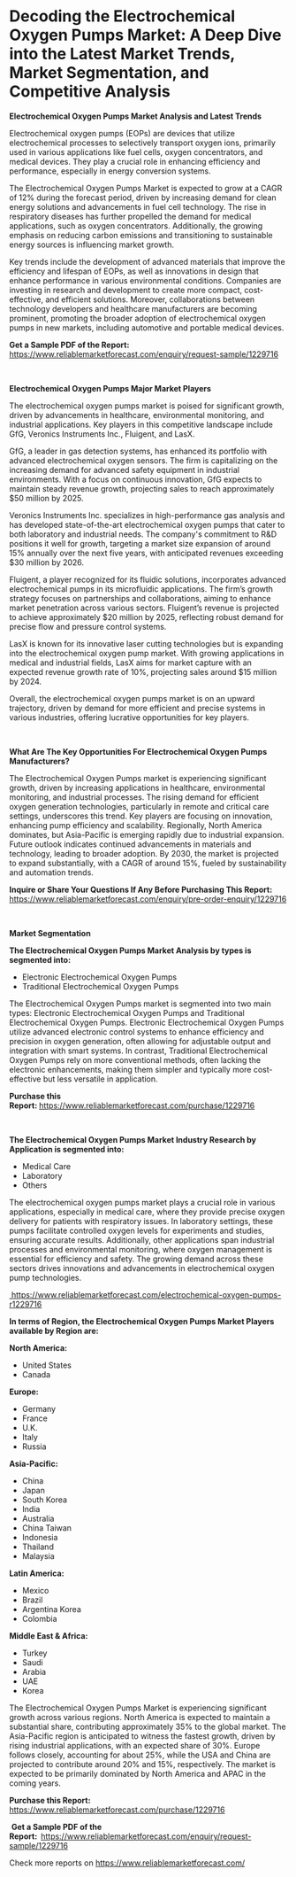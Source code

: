 <p><h1>Decoding the Electrochemical Oxygen Pumps Market: A Deep Dive into the Latest Market Trends, Market Segmentation, and Competitive Analysis</h1></p><p><strong>Electrochemical Oxygen Pumps Market Analysis and Latest Trends</strong></p>
<p><p>Electrochemical oxygen pumps (EOPs) are devices that utilize electrochemical processes to selectively transport oxygen ions, primarily used in various applications like fuel cells, oxygen concentrators, and medical devices. They play a crucial role in enhancing efficiency and performance, especially in energy conversion systems. </p><p>The Electrochemical Oxygen Pumps Market is expected to grow at a CAGR of 12% during the forecast period, driven by increasing demand for clean energy solutions and advancements in fuel cell technology. The rise in respiratory diseases has further propelled the demand for medical applications, such as oxygen concentrators. Additionally, the growing emphasis on reducing carbon emissions and transitioning to sustainable energy sources is influencing market growth.</p><p>Key trends include the development of advanced materials that improve the efficiency and lifespan of EOPs, as well as innovations in design that enhance performance in various environmental conditions. Companies are investing in research and development to create more compact, cost-effective, and efficient solutions. Moreover, collaborations between technology developers and healthcare manufacturers are becoming prominent, promoting the broader adoption of electrochemical oxygen pumps in new markets, including automotive and portable medical devices.</p></p>
<p><strong>Get a Sample PDF of the Report:&nbsp;</strong> <a href="https://www.reliablemarketforecast.com/enquiry/request-sample/1229716?utm_campaign=3357&utm_medium=2&utm_source=Github&utm_content=ia&utm_term=12042025&utm_id=electrochemical-oxygen-pumps">https://www.reliablemarketforecast.com/enquiry/request-sample/1229716</a></p>
<p>&nbsp;</p>
<p><strong>Electrochemical Oxygen Pumps Major Market Players</strong></p>
<p><p>The electrochemical oxygen pumps market is poised for significant growth, driven by advancements in healthcare, environmental monitoring, and industrial applications. Key players in this competitive landscape include GfG, Veronics Instruments Inc., Fluigent, and LasX.</p><p>GfG, a leader in gas detection systems, has enhanced its portfolio with advanced electrochemical oxygen sensors. The firm is capitalizing on the increasing demand for advanced safety equipment in industrial environments. With a focus on continuous innovation, GfG expects to maintain steady revenue growth, projecting sales to reach approximately $50 million by 2025.</p><p>Veronics Instruments Inc. specializes in high-performance gas analysis and has developed state-of-the-art electrochemical oxygen pumps that cater to both laboratory and industrial needs. The company's commitment to R&D positions it well for growth, targeting a market size expansion of around 15% annually over the next five years, with anticipated revenues exceeding $30 million by 2026.</p><p>Fluigent, a player recognized for its fluidic solutions, incorporates advanced electrochemical pumps in its microfluidic applications. The firm’s growth strategy focuses on partnerships and collaborations, aiming to enhance market penetration across various sectors. Fluigent’s revenue is projected to achieve approximately $20 million by 2025, reflecting robust demand for precise flow and pressure control systems.</p><p>LasX is known for its innovative laser cutting technologies but is expanding into the electrochemical oxygen pump market. With growing applications in medical and industrial fields, LasX aims for market capture with an expected revenue growth rate of 10%, projecting sales around $15 million by 2024.</p><p>Overall, the electrochemical oxygen pumps market is on an upward trajectory, driven by demand for more efficient and precise systems in various industries, offering lucrative opportunities for key players.</p></p>
<p>&nbsp;</p>
<p><strong>What Are The Key Opportunities For Electrochemical Oxygen Pumps Manufacturers?</strong></p>
<p><p>The Electrochemical Oxygen Pumps market is experiencing significant growth, driven by increasing applications in healthcare, environmental monitoring, and industrial processes. The rising demand for efficient oxygen generation technologies, particularly in remote and critical care settings, underscores this trend. Key players are focusing on innovation, enhancing pump efficiency and scalability. Regionally, North America dominates, but Asia-Pacific is emerging rapidly due to industrial expansion. Future outlook indicates continued advancements in materials and technology, leading to broader adoption. By 2030, the market is projected to expand substantially, with a CAGR of around 15%, fueled by sustainability and automation trends.</p></p>
<p><strong>Inquire or Share Your Questions If Any Before Purchasing This Report:</strong> <a href="https://www.reliablemarketforecast.com/enquiry/pre-order-enquiry/1229716?utm_campaign=3357&utm_medium=2&utm_source=Github&utm_content=ia&utm_term=12042025&utm_id=electrochemical-oxygen-pumps">https://www.reliablemarketforecast.com/enquiry/pre-order-enquiry/1229716</a></p>
<p>&nbsp;</p>
<p><strong>Market Segmentation</strong></p>
<p><strong>The Electrochemical Oxygen Pumps Market Analysis by types is segmented into:</strong></p>
<p><ul><li>Electronic Electrochemical Oxygen Pumps</li><li>Traditional Electrochemical Oxygen Pumps</li></ul></p>
<p><p>The Electrochemical Oxygen Pumps market is segmented into two main types: Electronic Electrochemical Oxygen Pumps and Traditional Electrochemical Oxygen Pumps. Electronic Electrochemical Oxygen Pumps utilize advanced electronic control systems to enhance efficiency and precision in oxygen generation, often allowing for adjustable output and integration with smart systems. In contrast, Traditional Electrochemical Oxygen Pumps rely on more conventional methods, often lacking the electronic enhancements, making them simpler and typically more cost-effective but less versatile in application.</p></p>
<p><strong>Purchase this Report:&nbsp;</strong><a href="https://www.reliablemarketforecast.com/purchase/1229716?utm_campaign=3357&utm_medium=2&utm_source=Github&utm_content=ia&utm_term=12042025&utm_id=electrochemical-oxygen-pumps">https://www.reliablemarketforecast.com/purchase/1229716</a></p>
<p>&nbsp;</p>
<p><strong>The Electrochemical Oxygen Pumps Market Industry Research by Application is segmented into:</strong></p>
<p><ul><li>Medical Care</li><li>Laboratory</li><li>Others</li></ul></p>
<p><p>The electrochemical oxygen pumps market plays a crucial role in various applications, especially in medical care, where they provide precise oxygen delivery for patients with respiratory issues. In laboratory settings, these pumps facilitate controlled oxygen levels for experiments and studies, ensuring accurate results. Additionally, other applications span industrial processes and environmental monitoring, where oxygen management is essential for efficiency and safety. The growing demand across these sectors drives innovations and advancements in electrochemical oxygen pump technologies.</p></p>
<p><a href="https://www.reliablemarketforecast.com/electrochemical-oxygen-pumps-r1229716?utm_campaign=3357&utm_medium=2&utm_source=Github&utm_content=ia&utm_term=12042025&utm_id=electrochemical-oxygen-pumps">&nbsp;https://www.reliablemarketforecast.com/electrochemical-oxygen-pumps-r1229716</a></p>
<p><strong>In terms of Region, the Electrochemical Oxygen Pumps Market Players available by Region are:</strong></p>
<p>
    <p> <strong> North America: </strong>
        <ul>
            <li>United States</li>
            <li>Canada</li>
        </ul>
        </p> 
    <p> <strong> Europe: </strong>
        <ul>
            <li>Germany</li>
            <li>France</li>
            <li>U.K.</li>
            <li>Italy</li>
            <li>Russia</li>
        </ul>
        </p> 
    <p> <strong> Asia-Pacific: </strong>
        <ul>
            <li>China</li>
            <li>Japan</li>
            <li>South Korea</li>
            <li>India</li>
            <li>Australia</li>
            <li>China Taiwan</li>
            <li>Indonesia</li>
            <li>Thailand</li>
            <li>Malaysia</li>
        </ul>
        </p> 
    <p> <strong> Latin America: </strong>
        <ul>
            <li>Mexico</li>
            <li>Brazil</li>
            <li>Argentina Korea</li>
            <li>Colombia</li>
        </ul>
        </p> 
    <p> <strong> Middle East & Africa: </strong>
        <ul>
            <li>Turkey</li>
            <li>Saudi</li>
            <li>Arabia</li>
            <li>UAE</li>
            <li>Korea</li>
        </ul>
    </p>
    </p>
<p><p>The Electrochemical Oxygen Pumps Market is experiencing significant growth across various regions. North America is expected to maintain a substantial share, contributing approximately 35% to the global market. The Asia-Pacific region is anticipated to witness the fastest growth, driven by rising industrial applications, with an expected share of 30%. Europe follows closely, accounting for about 25%, while the USA and China are projected to contribute around 20% and 15%, respectively. The market is expected to be primarily dominated by North America and APAC in the coming years.</p></p>
<p><strong>Purchase this Report: </strong><a href="https://www.reliablemarketforecast.com/purchase/1229716?utm_campaign=3357&utm_medium=2&utm_source=Github&utm_content=ia&utm_term=12042025&utm_id=electrochemical-oxygen-pumps">https://www.reliablemarketforecast.com/purchase/1229716</a></p>
<p>&nbsp;<strong>Get a Sample PDF of the Report:&nbsp;&nbsp;</strong><a href="https://www.reliablemarketforecast.com/enquiry/request-sample/1229716?utm_campaign=3357&utm_medium=2&utm_source=Github&utm_content=ia&utm_term=12042025&utm_id=electrochemical-oxygen-pumps">https://www.reliablemarketforecast.com/enquiry/request-sample/1229716</a></p>
<p><strong></strong></p>
<p>Check more reports on <a href="https://www.reliablemarketforecast.com/?utm_campaign=3357&utm_medium=2&utm_source=Github&utm_content=ia&utm_term=12042025&utm_id=electrochemical-oxygen-pumps">https://www.reliablemarketforecast.com/</a></p>